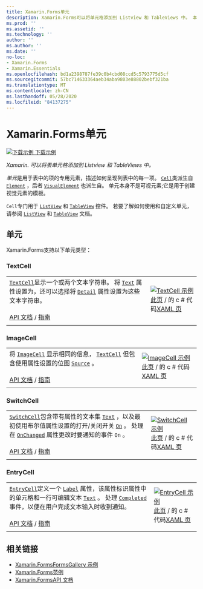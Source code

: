 ```yaml
---
title: Xamarin.Forms单元
description: Xamarin.Forms可以将单元格添加到 Listview 和 TableViews 中。 本文列出了中包含的单元 Xamarin.Forms 。
ms.prod: ''
ms.assetid: ''
ms.technology: ''
author: ''
ms.author: ''
ms.date: ''
no-loc:
- Xamarin.Forms
- Xamarin.Essentials
ms.openlocfilehash: bd1a2398787fe39c0b4cbd08ccd5c5793775d5cf
ms.sourcegitcommit: 57bc714633364aeb34aba9803e88802bebf321ba
ms.translationtype: MT
ms.contentlocale: zh-CN
ms.lasthandoff: 05/28/2020
ms.locfileid: "84137275"
---
```

# <a name="xamarinforms-cells"></a>Xamarin.Forms单元

[![下载示例](~/media/shared/download.png) 下载示例](https://docs.microsoft.com/samples/xamarin/xamarin-forms-samples/formsgallery)

_Xamarin. 可以将表单元格添加到 Listview 和 TableViews 中。_

*单元*是用于表中的项的专用元素，描述如何呈现列表中的每一项。 [`Cell`](xref:Xamarin.Forms.Cell)类派生自 [`Element`](xref:Xamarin.Forms.Element) ，后者 [`VisualElement`](xref:Xamarin.Forms.Element) 也派生自。 单元本身不是可视元素;它是用于创建视觉元素的模板。

`Cell`专门用于 [`ListView`](views.md#listview) 和 [`TableView`](views.md#tableview) 控件。 若要了解如何使用和自定义单元，请参阅 [`ListView`](~/xamarin-forms/user-interface/listview/index.md) 和 [`TableView`](~/xamarin-forms/user-interface/tableview.md) 文档。

## <a name="cells"></a>单元

Xamarin.Forms支持以下单元类型：

<a name="textCell" />

### <a name="textcell"></a>TextCell

|     |     |
| --- | --- |
| [`TextCell`](xref:Xamarin.Forms.TextCell)显示一个或两个文本字符串。 将 [`Text`](xref:Xamarin.Forms.TextCell.Text) 属性设置为，还可以选择将 [`Detail`](xref:Xamarin.Forms.TextCell.Detail) 属性设置为这些文本字符串。<br /><br />[API 文档](xref:Xamarin.Forms.TextCell)  / [指南](~/xamarin-forms/user-interface/listview/customizing-cell-appearance.md#textcell) | [![TextCell 示例](cells-images/TextCell.png "TextCell 示例")](cells-images/TextCell-Large.png#lightbox "TextCell 示例")<br />[此页](https://github.com/xamarin/xamarin-forms-samples/blob/master/FormsGallery/FormsGallery/FormsGallery/CodeExamples/TextCellDemoPage.cs)  /  的 c # 代码[XAML 页](https://github.com/xamarin/xamarin-forms-samples/blob/master/FormsGallery/FormsGallery/FormsGallery/XamlExamples/TextCellDemoPage.xaml) |
|     |     |

### <a name="imagecell"></a>ImageCell

|     |     |
| --- | --- |
| 将 [`ImageCell`](xref:Xamarin.Forms.ImageCell) 显示相同的信息， [`TextCell`](#textCell) 但包含使用属性设置的位图 [`Source`](xref:Xamarin.Forms.Image.Source) 。<br /><br />[API 文档](xref:Xamarin.Forms.ImageCell)  / [指南](~/xamarin-forms/user-interface/listview/customizing-cell-appearance.md#imagecell) | [![ImageCell 示例](cells-images/ImageCell.png "ImageCell 示例")](cells-images/ImageCell-Large.png#lightbox "ImageCell 示例")<br />[此页](https://github.com/xamarin/xamarin-forms-samples/blob/master/FormsGallery/FormsGallery/FormsGallery/CodeExamples/ImageCellDemoPage.cs)  /  的 c # 代码[XAML 页](https://github.com/xamarin/xamarin-forms-samples/blob/master/FormsGallery/FormsGallery/FormsGallery/XamlExamples/ImageCellDemoPage.xaml) |
|     |     |

### <a name="switchcell"></a>SwitchCell

|     |     |
| --- | --- |
| [`SwitchCell`](xref:Xamarin.Forms.SwitchCell)包含带有属性的文本集 [`Text`](xref:Xamarin.Forms.SwitchCell.Text) ，以及最初使用布尔值属性设置的打开/关闭开关 [`On`](xref:Xamarin.Forms.SwitchCell.On) 。 处理在 [`OnChanged`](xref:Xamarin.Forms.SwitchCell.OnChanged) 属性更改时要通知的事件 `On` 。<br /><br />[API 文档](xref:Xamarin.Forms.SwitchCell)  / [指南](~/xamarin-forms/user-interface/tableview.md#switchcell) | [![SwitchCell 示例](cells-images/SwitchCell.png "SwitchCell 示例")](cells-images/SwitchCell-Large.png#lightbox "SwitchCell 示例")<br />[此页](https://github.com/xamarin/xamarin-forms-samples/blob/master/FormsGallery/FormsGallery/FormsGallery/CodeExamples/SwitchCellDemoPage.cs)  /  的 c # 代码[XAML 页](https://github.com/xamarin/xamarin-forms-samples/blob/master/FormsGallery/FormsGallery/FormsGallery/XamlExamples/SwitchCellDemoPage.xaml) |
|     |     |

### <a name="entrycell"></a>EntryCell

|     |     |
| --- | --- |
| [`EntryCell`](xref:Xamarin.Forms.EntryCell)定义一个 [`Label`](xref:Xamarin.Forms.EntryCell.Label) 属性，该属性标识属性中的单元格和一行可编辑文本 [`Text`](xref:Xamarin.Forms.EntryCell.Text) 。 处理 [`Completed`](xref:Xamarin.Forms.EntryCell.Completed) 事件，以便在用户完成文本输入时收到通知。<br /><br />[API 文档](xref:Xamarin.Forms.EntryCell)  / [指南](~/xamarin-forms/user-interface/tableview.md#entrycell) | [![EntryCell 示例](cells-images/EntryCell.png "EntryCell 示例")](cells-images/EntryCell-Large.png#lightbox "EntryCell 示例")<br />[此页](https://github.com/xamarin/xamarin-forms-samples/blob/master/FormsGallery/FormsGallery/FormsGallery/CodeExamples/EntryCellDemoPage.cs)  /  的 c # 代码[XAML 页](https://github.com/xamarin/xamarin-forms-samples/blob/master/FormsGallery/FormsGallery/FormsGallery/XamlExamples/EntryCellDemoPage.xaml) |
|     |     |

## <a name="related-links"></a>相关链接

- [Xamarin.FormsFormsGallery 示例](https://docs.microsoft.com/samples/xamarin/xamarin-forms-samples/formsgallery)
- [Xamarin.Forms范例](https://docs.microsoft.com/samples/browse/?products=xamarin&term=Xamarin.Forms)
- [Xamarin.FormsAPI 文档](https://docs.microsoft.com/dotnet/api/xamarin.forms?view=xamarin-forms)

